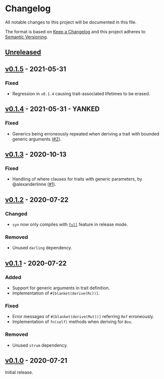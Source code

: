 # Changelog
All notable changes to this project will be documented in this file.

The format is based on [Keep a Changelog](http://keepachangelog.com/en/1.0.0/)
and this project adheres to [Semantic Versioning](http://semver.org/spec/v2.0.0.html).


## [Unreleased]

[Unreleased]: https://github.com/althonos/blanket/compare/v0.1.5...HEAD


## [v0.1.5] - 2021-05-31

[v0.1.5]: https://github.com/althonos/blanket/compare/v0.1.4...v0.1.5

### Fixed
- Regression in `v0.1.4` causing trait-associated lifetimes to be erased.


## [v0.1.4] - 2021-05-31 - YANKED

[v0.1.4]: https://github.com/althonos/blanket/compare/v0.1.3...v0.1.4

### Fixed
- Generics being erroneously repeated when deriving a trait with 
  bounded generic arguments ([#2](https://github.com/althonos/blanket/issues/2)).


## [v0.1.3] - 2020-10-13

[v0.1.3]: https://github.com/althonos/blanket/compare/v0.1.2...v0.1.3

### Fixed

- Handling of where clauses for traits with generic parameters,
  by @alexanderlinne ([#1](https://github.com/althonos/blanket/pull/1)).


## [v0.1.2] - 2020-07-22

[v0.1.2]: https://github.com/althonos/blanket/compare/v0.1.1...v0.1.2

### Changed

- `syn` now only compiles with [`full`](https://docs.rs/syn/latest/syn/#optional-features)
  feature in release mode.

### Removed
- Unused `darling` dependency.


## [v0.1.1] - 2020-07-22

[v0.1.1]: https://github.com/althonos/blanket/compare/v0.1.0...v0.1.1

### Added

- Support for generic arguments in trait definition.
- Implementation of `#[blanket(derive(Rc))]`.

### Fixed
- Error messages of `#[blanket(derive(Mut))]` referring `Ref` erroneously.
- Implementation of `fn(self)` methods when deriving for `Box`.

### Removed
- Unused `strum` dependency.


## [v0.1.0] - 2020-07-21

[v0.1.0]: https://github.com/althonos/blanket/compare/3e6065c9...v0.1.0

Initial release.
